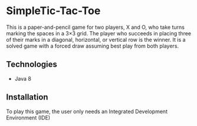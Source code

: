 # SimpleTic-Tac-Toe
This is a paper-and-pencil game for two players, X and O, who take turns marking the spaces in a 3×3 grid. The player who succeeds in placing three of their marks in a diagonal, 
horizontal, or vertical row is the winner. It is a solved game with a forced draw assuming best play from both players.

## Technologies

 * Java 8
 
## Installation

To play this game, the user only needs an Integrated Development Environment (IDE)
